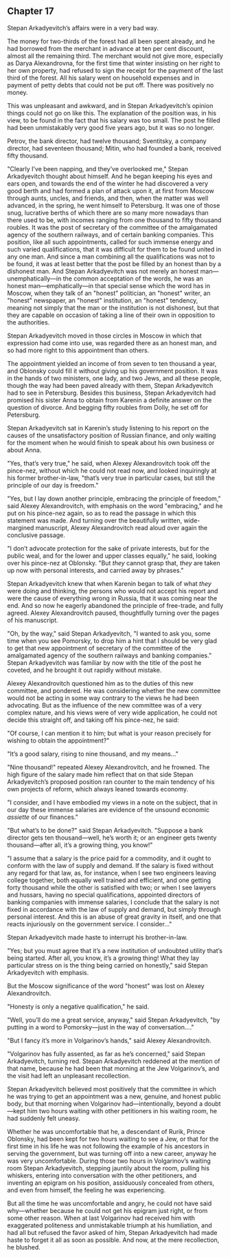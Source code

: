 ## Chapter 17


Stepan Arkadyevitch’s affairs were in a very bad way.

The money for two-thirds of the forest had all been spent already, and
he had borrowed from the merchant in advance at ten per cent discount,
almost all the remaining third. The merchant would not give more,
especially as Darya Alexandrovna, for the first time that winter
insisting on her right to her own property, had refused to sign the
receipt for the payment of the last third of the forest. All his salary
went on household expenses and in payment of petty debts that could not
be put off. There was positively no money.

This was unpleasant and awkward, and in Stepan Arkadyevitch’s opinion
things could not go on like this. The explanation of the position was,
in his view, to be found in the fact that his salary was too small. The
post he filled had been unmistakably very good five years ago, but it
was so no longer.

Petrov, the bank director, had twelve thousand; Sventitsky, a company
director, had seventeen thousand; Mitin, who had founded a bank,
received fifty thousand.

"Clearly I’ve been napping, and they’ve overlooked me," Stepan
Arkadyevitch thought about himself. And he began keeping his eyes and
ears open, and towards the end of the winter he had discovered a very
good berth and had formed a plan of attack upon it, at first from Moscow
through aunts, uncles, and friends, and then, when the matter was well
advanced, in the spring, he went himself to Petersburg. It was one of
those snug, lucrative berths of which there are so many more nowadays
than there used to be, with incomes ranging from one thousand to fifty
thousand roubles. It was the post of secretary of the committee of the
amalgamated agency of the southern railways, and of certain banking
companies. This position, like all such appointments, called for such
immense energy and such varied qualifications, that it was difficult for
them to be found united in any one man. And since a man combining all
the qualifications was not to be found, it was at least better that the
post be filled by an honest than by a dishonest man. And Stepan
Arkadyevitch was not merely an honest man—unemphatically—in the common
acceptation of the words, he was an honest man—emphatically—in that
special sense which the word has in Moscow, when they talk of an
"honest" politician, an "honest" writer, an "honest" newspaper, an
"honest" institution, an "honest" tendency, meaning not simply that the
man or the institution is not dishonest, but that they are capable on
occasion of taking a line of their own in opposition to the authorities.

Stepan Arkadyevitch moved in those circles in Moscow in which that
expression had come into use, was regarded there as an honest man, and
so had more right to this appointment than others.

The appointment yielded an income of from seven to ten thousand a year,
and Oblonsky could fill it without giving up his government position. It
was in the hands of two ministers, one lady, and two Jews, and all these
people, though the way had been paved already with them, Stepan
Arkadyevitch had to see in Petersburg. Besides this business, Stepan
Arkadyevitch had promised his sister Anna to obtain from Karenin a
definite answer on the question of divorce. And begging fifty roubles
from Dolly, he set off for Petersburg.

Stepan Arkadyevitch sat in Karenin’s study listening to his report on
the causes of the unsatisfactory position of Russian finance, and only
waiting for the moment when he would finish to speak about his own
business or about Anna.

"Yes, that’s very true," he said, when Alexey Alexandrovitch took off
the pince-nez, without which he could not read now, and looked
inquiringly at his former brother-in-law, "that’s very true in
particular cases, but still the principle of our day is freedom."

"Yes, but I lay down another principle, embracing the principle of
freedom," said Alexey Alexandrovitch, with emphasis on the word
"embracing," and he put on his pince-nez again, so as to read the
passage in which this statement was made. And turning over the
beautifully written, wide-margined manuscript, Alexey Alexandrovitch
read aloud over again the conclusive passage.

"I don’t advocate protection for the sake of private interests, but for
the public weal, and for the lower and upper classes equally," he said,
looking over his pince-nez at Oblonsky. "But _they_ cannot grasp that,
_they_ are taken up now with personal interests, and carried away by
phrases."

Stepan Arkadyevitch knew that when Karenin began to talk of what _they_
were doing and thinking, the persons who would not accept his report and
were the cause of everything wrong in Russia, that it was coming near
the end. And so now he eagerly abandoned the principle of free-trade,
and fully agreed. Alexey Alexandrovitch paused, thoughtfully turning
over the pages of his manuscript.

"Oh, by the way," said Stepan Arkadyevitch, "I wanted to ask you, some
time when you see Pomorsky, to drop him a hint that I should be very
glad to get that new appointment of secretary of the committee of the
amalgamated agency of the southern railways and banking companies."
Stepan Arkadyevitch was familiar by now with the title of the post he
coveted, and he brought it out rapidly without mistake.

Alexey Alexandrovitch questioned him as to the duties of this new
committee, and pondered. He was considering whether the new committee
would not be acting in some way contrary to the views he had been
advocating. But as the influence of the new committee was of a very
complex nature, and his views were of very wide application, he could
not decide this straight off, and taking off his pince-nez, he said:

"Of course, I can mention it to him; but what is your reason precisely
for wishing to obtain the appointment?"

"It’s a good salary, rising to nine thousand, and my means..."

"Nine thousand!" repeated Alexey Alexandrovitch, and he frowned. The
high figure of the salary made him reflect that on that side Stepan
Arkadyevitch’s proposed position ran counter to the main tendency of his
own projects of reform, which always leaned towards economy.

"I consider, and I have embodied my views in a note on the subject, that
in our day these immense salaries are evidence of the unsound economic
_assiette_ of our finances."

"But what’s to be done?" said Stepan Arkadyevitch. "Suppose a bank
director gets ten thousand—well, he’s worth it; or an engineer gets
twenty thousand—after all, it’s a growing thing, you know!"

"I assume that a salary is the price paid for a commodity, and it ought
to conform with the law of supply and demand. If the salary is fixed
without any regard for that law, as, for instance, when I see two
engineers leaving college together, both equally well trained and
efficient, and one getting forty thousand while the other is satisfied
with two; or when I see lawyers and hussars, having no special
qualifications, appointed directors of banking companies with immense
salaries, I conclude that the salary is not fixed in accordance with the
law of supply and demand, but simply through personal interest. And this
is an abuse of great gravity in itself, and one that reacts injuriously
on the government service. I consider..."

Stepan Arkadyevitch made haste to interrupt his brother-in-law.

"Yes; but you must agree that it’s a new institution of undoubted
utility that’s being started. After all, you know, it’s a growing thing!
What they lay particular stress on is the thing being carried on
honestly," said Stepan Arkadyevitch with emphasis.

But the Moscow significance of the word "honest" was lost on Alexey
Alexandrovitch.

"Honesty is only a negative qualification," he said.

"Well, you’ll do me a great service, anyway," said Stepan Arkadyevitch,
"by putting in a word to Pomorsky—just in the way of conversation...."

"But I fancy it’s more in Volgarinov’s hands," said Alexey
Alexandrovitch.

"Volgarinov has fully assented, as far as he’s concerned," said Stepan
Arkadyevitch, turning red. Stepan Arkadyevitch reddened at the mention
of that name, because he had been that morning at the Jew Volgarinov’s,
and the visit had left an unpleasant recollection.

Stepan Arkadyevitch believed most positively that the committee in which
he was trying to get an appointment was a new, genuine, and honest
public body, but that morning when Volgarinov had—intentionally, beyond
a doubt—kept him two hours waiting with other petitioners in his waiting
room, he had suddenly felt uneasy.

Whether he was uncomfortable that he, a descendant of Rurik, Prince
Oblonsky, had been kept for two hours waiting to see a Jew, or that for
the first time in his life he was not following the example of his
ancestors in serving the government, but was turning off into a new
career, anyway he was very uncomfortable. During those two hours in
Volgarinov’s waiting room Stepan Arkadyevitch, stepping jauntily about
the room, pulling his whiskers, entering into conversation with the
other petitioners, and inventing an epigram on his position, assiduously
concealed from others, and even from himself, the feeling he was
experiencing.

But all the time he was uncomfortable and angry, he could not have said
why—whether because he could not get his epigram just right, or from
some other reason. When at last Volgarinov had received him with
exaggerated politeness and unmistakable triumph at his humiliation, and
had all but refused the favor asked of him, Stepan Arkadyevitch had made
haste to forget it all as soon as possible. And now, at the mere
recollection, he blushed.



